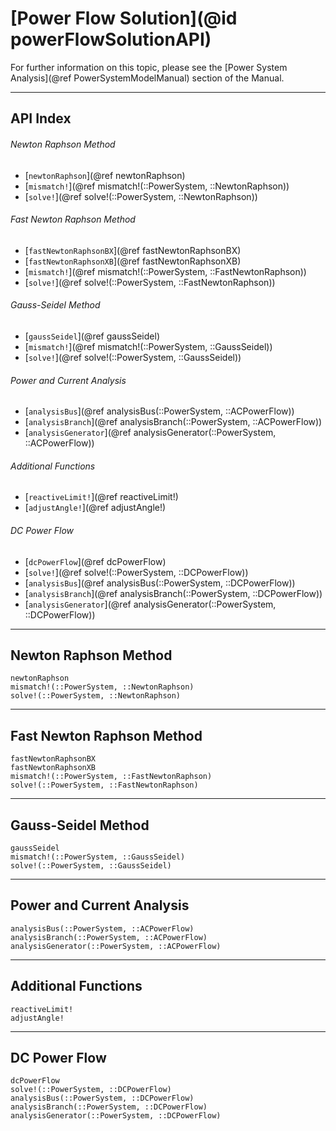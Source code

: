 # [Power Flow Solution](@id powerFlowSolutionAPI)

For further information on this topic, please see the [Power System Analysis](@ref PowerSystemModelManual) section of the Manual.

---

## API Index

###### Newton Raphson Method
* [`newtonRaphson`](@ref newtonRaphson)
* [`mismatch!`](@ref mismatch!(::PowerSystem, ::NewtonRaphson))
* [`solve!`](@ref solve!(::PowerSystem, ::NewtonRaphson))

###### Fast Newton Raphson Method
* [`fastNewtonRaphsonBX`](@ref fastNewtonRaphsonBX)
* [`fastNewtonRaphsonXB`](@ref fastNewtonRaphsonXB)
* [`mismatch!`](@ref mismatch!(::PowerSystem, ::FastNewtonRaphson))
* [`solve!`](@ref solve!(::PowerSystem, ::FastNewtonRaphson))

###### Gauss-Seidel Method
* [`gaussSeidel`](@ref gaussSeidel)
* [`mismatch!`](@ref mismatch!(::PowerSystem, ::GaussSeidel))
* [`solve!`](@ref solve!(::PowerSystem, ::GaussSeidel))

###### Power and Current Analysis
* [`analysisBus`](@ref analysisBus(::PowerSystem, ::ACPowerFlow))
* [`analysisBranch`](@ref analysisBranch(::PowerSystem, ::ACPowerFlow))
* [`analysisGenerator`](@ref analysisGenerator(::PowerSystem, ::ACPowerFlow))

###### Additional Functions
* [`reactiveLimit!`](@ref reactiveLimit!)
* [`adjustAngle!`](@ref adjustAngle!)

###### DC Power Flow
* [`dcPowerFlow`](@ref dcPowerFlow)
* [`solve!`](@ref solve!(::PowerSystem, ::DCPowerFlow))
* [`analysisBus`](@ref analysisBus(::PowerSystem, ::DCPowerFlow))
* [`analysisBranch`](@ref analysisBranch(::PowerSystem, ::DCPowerFlow))
* [`analysisGenerator`](@ref analysisGenerator(::PowerSystem, ::DCPowerFlow))

---

## Newton Raphson Method
```@docs
newtonRaphson
mismatch!(::PowerSystem, ::NewtonRaphson)
solve!(::PowerSystem, ::NewtonRaphson)
```

---

## Fast Newton Raphson Method
```@docs
fastNewtonRaphsonBX
fastNewtonRaphsonXB
mismatch!(::PowerSystem, ::FastNewtonRaphson)
solve!(::PowerSystem, ::FastNewtonRaphson)
```

---

## Gauss-Seidel Method
```@docs
gaussSeidel
mismatch!(::PowerSystem, ::GaussSeidel)
solve!(::PowerSystem, ::GaussSeidel)
```

---

## Power and Current Analysis
```@docs
analysisBus(::PowerSystem, ::ACPowerFlow)
analysisBranch(::PowerSystem, ::ACPowerFlow)
analysisGenerator(::PowerSystem, ::ACPowerFlow)
```

---

## Additional Functions
```@docs
reactiveLimit!
adjustAngle!
```

---

## DC Power Flow
```@docs
dcPowerFlow
solve!(::PowerSystem, ::DCPowerFlow)
analysisBus(::PowerSystem, ::DCPowerFlow)
analysisBranch(::PowerSystem, ::DCPowerFlow)
analysisGenerator(::PowerSystem, ::DCPowerFlow)
```

